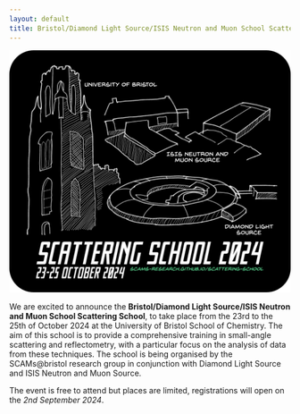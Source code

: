 ```yaml
---
layout: default
title: Bristol/Diamond Light Source/ISIS Neutron and Muon School Scattering School   
---
```


![Drawings of the Wills Memorial building, Diamond Light Source and ISIS Neutron and Muon Source](/assets/img/bdi.png)
<br>

We are excited to announce the **Bristol/Diamond Light Source/ISIS Neutron and Muon School Scattering School**, to take place from the 23rd to the 25th of October 2024 at the University of Bristol School of Chemistry.
The aim of this school is to provide a comprehensive training in small-angle scattering and reflectometry, with a particular focus on the analysis of data from these techniques. 
The school is being organised by the SCAMs@bristol research group in conjunction with Diamond Light Source and ISIS Neutron and Muon Source. 

The event is free to attend but places are limited, registrations will open on the *2nd September 2024*. 